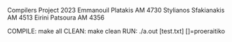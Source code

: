 Compilers Project 2023
Emmanouil Platakis AM 4730
Stylianos Sfakianakis AM 4513
Eirini Patsoura AM 4356

COMPILE:
make all 
CLEAN:
make clean
RUN:
./a.out [test.txt]   []=proeraitiko
